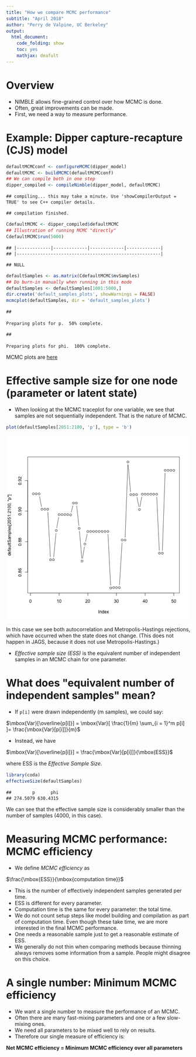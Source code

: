 ```yaml
---
title: "How we compare MCMC performance"
subtitle: "April 2018"
author: "Perry de Valpine, UC Berkeley"
output:
  html_document:
    code_folding: show
    toc: yes
    mathjax: deafult
---
```




# Overview

* NIMBLE allows fine-grained control over how MCMC is done.
* Often, great improvements can be made.
* First, we need a way to measure performance.

# Example: Dipper capture-recapture (CJS) model


```r
defaultMCMCconf <- configureMCMC(dipper_model)
defaultMCMC <- buildMCMC(defaultMCMCconf)
## We can compile both in one step
dipper_compiled <- compileNimble(dipper_model, defaultMCMC)
```

```
## compiling... this may take a minute. Use 'showCompilerOutput = TRUE' to see C++ compiler details.
```

```
## compilation finished.
```

```r
CdefaultMCMC <- dipper_compiled$defaultMCMC
## Illustration of running MCMC "directly"
CdefaultMCMC$run(5000)
```

```
## |-------------|-------------|-------------|-------------|
## |-------------------------------------------------------|
```

```
## NULL
```

```r
defaultSamples <- as.matrix(CdefaultMCMC$mvSamples)
## Do burn-in manually when running in this mode
defaultSamples <- defaultSamples[1001:5000,]
dir.create('default_samples_plots', showWarnings = FALSE)
mcmcplot(defaultSamples, dir = 'default_samples_plots')
```

```
## 
                                                                           
Preparing plots for p.  50% complete.
```

```
## 
                                                                           
Preparing plots for phi.  100% complete.
```


                                                                           

MCMC plots are [here](default_samples_plots/MCMCoutput.html)

# Effective sample size for one node (parameter or latent state)

- When looking at the MCMC traceplot for one variable, we see that
samples are not sequentially independent.  That is the nature of MCMC.


```r
plot(defaultSamples[2051:2100, 'p'], type = 'b') 
```

![plot of chunk zoomed-trace-plot](figure/zoomed-trace-plot-1.png)

In this case we see both autocorrelation and Metropolis-Hastings
rejections, which have occurred when the state does not change.  (This
does not happen in JAGS, because it does not use Metropolis-Hastings.)

- *Effective sample size (ESS)* is the equivalent number of
independent samples in an MCMC chain for one parameter.

# What does "equivalent number of independent samples" mean?

- If `p[i]` were drawn independently (m samples), we could say:

$\mbox{Var}[\overline{p[i]}] = \mbox{Var}[ \frac{1}{m} \sum_{i = 1}^m p[i] ]= \frac{\mbox{Var}[p[i]]}{m}$

- Instead, we have

$\mbox{Var}[\overline{p[i]}] = \frac{\mbox{Var}[p[i]]}{\mbox{ESS}}$

where ESS is the *Effective Sample Size*.


```r
library(coda)
effectiveSize(defaultSamples)
```

```
##        p      phi 
## 274.5079 630.4315
```

We can see that the effective sample size is considerably smaller than the number of samples (4000, in this case).

# Measuring MCMC performance: MCMC efficiency

- We define *MCMC efficiency* as

$\frac{\mbox{ESS}}{\mbox{computation time}}$

- This is the number of effectively independent samples generated per time.
- ESS is different for every parameter.
- Computation time is the same for every parameter: the total time.
- We do not count setup steps like model building and compilation as
  part of computation time.  Even
  though these take time, we are more interested in the final MCMC
  performance.
- One needs a reasonable sample just to get a reasonable estimate of ESS.
- We generally do not thin when comparing methods because thinning always removes some information from a sample.  People might disagree on this choice.

# A single number: Minimum MCMC efficiency

- We want a single number to measure the performance of an MCMC.
- Often there are many fast-mixing parameters and one or a few
slow-mixing ones.
- We need all parameters to be mixed well to rely on results.
- Therefore our single measure of efficiency is:

**Net MCMC efficiency = Minimum MCMC efficiency over all parameters**


